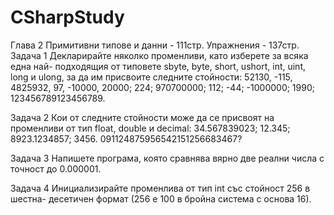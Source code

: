 # CSharpStudy
Глава 2 Примитивни типове и данни - 111стр.
Упражнения - 137стр.
Задача 1
  Декларирайте няколко променливи, като изберете за всяка една най-
подходящия от типовете sbyte, byte, short, ushort, int, uint, long и
ulong, за да им присвоите следните стойности: 52130, -115, 4825932,
97, -10000, 20000; 224; 970700000; 112; -44; -1000000; 1990;
123456789123456789.

Задача 2
  Кои от следните стойности може да се присвоят на променливи от тип
float, double и decimal: 34.567839023; 12.345; 8923.1234857; 3456.
091124875956542151256683467?

Задача 3 
  Напишете програма, която сравнява вярно две реални числа с
точност до 0.000001.

Задача 4
  Инициализирайте променлива от тип int със стойност 256 в шестна-
десетичен формат (256 е 100 в бройна система с основа 16). 
